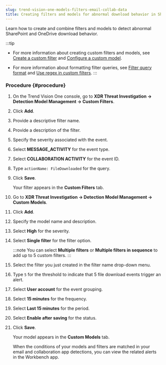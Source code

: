 ```yaml
---
slug: trend-vision-one-models-filters-email-collab-data
title: Creating filters and models for abnormal download behavior in SharePoint and OneDrive
---
```


Learn how to create and combine filters and models to detect abnormal SharePoint and OneDrive download behavior.

:::tip
- For more information about creating custom filters and models, see [Create a custom filter](creating-custom-filter.md) and [Configure a custom model](configuring-custom-model.md).

- For more information about formatting filter queries, see [Filter query format](custom-filter-query-format.md) and [Use regex in custom filters](using-regex-custom-filters.md).
:::

### Procedure {#procedure}

1.  On the Trend Vision One console, go to **XDR Threat Investigation → Detection Model Management → Custom Filters**.

2.  Click **Add**.

3.  Provide a descriptive filter name.

4.  Provide a description of the filter.

5.  Specify the severity associated with the event.

6.  Select **MESSAGE_ACTIVITY** for the event type.

7.  Select **COLLABORATION ACTIVITY** for the event ID.

8.  Type `actionName: FileDownloaded` for the query.

9.  Click **Save**.

    Your filter appears in the **Custom Filters** tab.

10. Go to **XDR Threat Investigation → Detection Model Management → Custom Models**.

11. Click **Add**.

12. Specify the model name and description.

13. Select **High** for the severity.

14. Select **Single filter** for the filter option.

    :::note
    You can select **Multiple filters** or **Multiple filters in sequence** to add up to 5 custom filters.
    :::

15. Select the filter you just created in the filter name drop-down menu.

16. Type `5` for the threshold to indicate that 5 file download events trigger an alert.

17. Select **User account** for the event grouping.

18. Select **15 minutes** for the frequency.

19. Select **Last 15 minutes** for the period.

20. Select **Enable after saving** for the status.

21. Click **Save**.

    Your model appears in the **Custom Models** tab.

    When the conditions of your models and filters are matched in your email and collaboration app detections, you can view the related alerts in the Workbench app.
